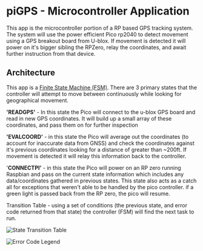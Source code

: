﻿# piGPS - Microcontroller Application


This app is the microcontroller portion of a RP based GPS tracking system. The system will use the power efficient Pico rp2040 to detect movement using a GPS breakout board from U-blox. If movement is detected it will power on it's bigger sibling the RPZero, relay the coordinates, and await further instruction from that device. 


## Architecture 
This app is a [Finite State Machine (FSM)](https://en.wikipedia.org/wiki/Finite-state_machine). There are 3 primary states that the controller will attempt to move between continuously while looking for geographical movement. 

**'READGPS'** - In this state the Pico will connect to the u-blox GPS board and read in new GPS coordinates. It will build up a small array of these coordinates, and pass them on for further inspection

**'EVALCOORD'** - in this state the Pico will average out the coordinates (to account for inaccurate data from GNSS) and check the coordinates against it's previous coordinates looking for a distance of greater than ~200ft.
If movement is detected it will relay this information back to the controller. 

'**CONNECTPI'** - in this state the Pico will power on an RP zero running Raspbian and pass on the current state information which includes any data/coordinates gathered in previous states. This state also acts as a catch all for exceptions that weren't able to be handled by the pico controller. if a green light is passed back from the RP zero, the pico will resume.

Transition Table - using a set of conditions (the previous state, and error code returned from that state) the controller (FSM) will find the next task to run.

![State Transition Table](https://github.com/Khaildoran/piGPS_MicroController/blob/main/assets/StateTransitionTable.PNG?raw=true)

![Error Code Legend](https://github.com/Khaildoran/piGPS_MicroController/blob/main/assets/errCodeDesc.PNG?raw=true)
